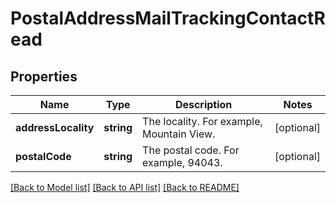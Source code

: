 # PostalAddressMailTrackingContactRead

## Properties
Name | Type | Description | Notes
------------ | ------------- | ------------- | -------------
**addressLocality** | **string** | The locality. For example, Mountain View. | [optional] 
**postalCode** | **string** | The postal code. For example, 94043. | [optional] 

[[Back to Model list]](../../README.md#documentation-for-models) [[Back to API list]](../../README.md#documentation-for-api-endpoints) [[Back to README]](../../README.md)

